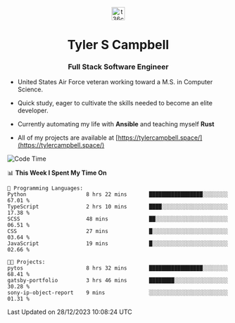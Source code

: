 <p align="center">
<a href="https://www.linkedin.com/in/t36campbell" target="blank"><img align="center" src="https://ik.imagekit.io/t36campbell/Portfolio/linkedin.png.original_m8bbGgPh6.png" alt="t36campbell" height="30" width="30" /></a>
</p>
<h1 align="center">Tyler S Campbell</h1>
<h3 align="center">Full Stack Software Engineer</h3>

* United States Air Force veteran working toward a M.S. in Computer Science.

* Quick study, eager to cultivate the skills needed to become an elite developer.

* Currently automating my life with **Ansible** and teaching myself **Rust**

* All of my projects are available at [https://tylercampbell.space/](https://tylercampbell.space/)

<!--START_SECTION:waka-->
![Code Time](http://img.shields.io/badge/Code%20Time-3%2C068%20hrs%2028%20mins-blue)

📊 **This Week I Spent My Time On** 

```text
💬 Programming Languages: 
Python                   8 hrs 22 mins       █████████████████░░░░░░░░   67.01 % 
TypeScript               2 hrs 10 mins       ████░░░░░░░░░░░░░░░░░░░░░   17.38 % 
SCSS                     48 mins             ██░░░░░░░░░░░░░░░░░░░░░░░   06.51 % 
CSS                      27 mins             █░░░░░░░░░░░░░░░░░░░░░░░░   03.64 % 
JavaScript               19 mins             █░░░░░░░░░░░░░░░░░░░░░░░░   02.66 % 

🐱‍💻 Projects: 
pytos                    8 hrs 32 mins       █████████████████░░░░░░░░   68.41 % 
gatsby-portfolio         3 hrs 46 mins       ████████░░░░░░░░░░░░░░░░░   30.28 % 
sony-ip-object-report    9 mins              ░░░░░░░░░░░░░░░░░░░░░░░░░   01.31 % 
```


 Last Updated on 28/12/2023 10:08:24 UTC
<!--END_SECTION:waka-->
